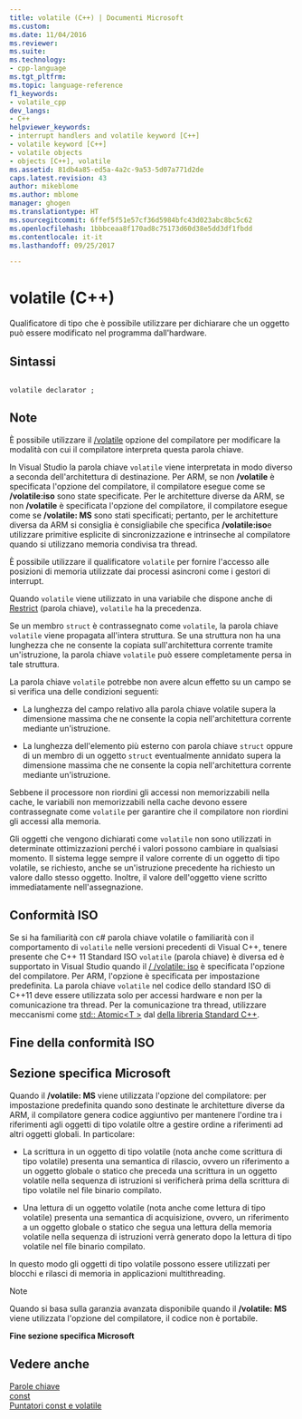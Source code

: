 ```yaml
---
title: volatile (C++) | Documenti Microsoft
ms.custom: 
ms.date: 11/04/2016
ms.reviewer: 
ms.suite: 
ms.technology:
- cpp-language
ms.tgt_pltfrm: 
ms.topic: language-reference
f1_keywords:
- volatile_cpp
dev_langs:
- C++
helpviewer_keywords:
- interrupt handlers and volatile keyword [C++]
- volatile keyword [C++]
- volatile objects
- objects [C++], volatile
ms.assetid: 81db4a85-ed5a-4a2c-9a53-5d07a771d2de
caps.latest.revision: 43
author: mikeblome
ms.author: mblome
manager: ghogen
ms.translationtype: HT
ms.sourcegitcommit: 6ffef5f51e57cf36d5984bfc43d023abc8bc5c62
ms.openlocfilehash: 1bbbceaa8f170ad8c75173d60d38e5dd3df1fbdd
ms.contentlocale: it-it
ms.lasthandoff: 09/25/2017

---
```

# <a name="volatile-c"></a>volatile (C++)
Qualificatore di tipo che è possibile utilizzare per dichiarare che un oggetto può essere modificato nel programma dall'hardware.  
  
## <a name="syntax"></a>Sintassi  
  
```  
  
volatile declarator ;  
```  
  
## <a name="remarks"></a>Note  
 È possibile utilizzare il [/volatile](../build/reference/volatile-volatile-keyword-interpretation.md) opzione del compilatore per modificare la modalità con cui il compilatore interpreta questa parola chiave.  
  
 In Visual Studio la parola chiave `volatile` viene interpretata in modo diverso a seconda dell'architettura di destinazione. Per ARM, se non **/volatile** è specificata l'opzione del compilatore, il compilatore esegue come se **/volatile:iso** sono state specificate. Per le architetture diverse da ARM, se non **/volatile** è specificata l'opzione del compilatore, il compilatore esegue come se **/volatile: MS** sono stati specificati; pertanto, per le architetture diversa da ARM si consiglia è consigliabile che specifica **/volatile:iso**e utilizzare primitive esplicite di sincronizzazione e intrinseche al compilatore quando si utilizzano memoria condivisa tra thread.  
  
 È possibile utilizzare il qualificatore `volatile` per fornire l'accesso alle posizioni di memoria utilizzate dai processi asincroni come i gestori di interrupt.  
  
 Quando `volatile` viene utilizzato in una variabile che dispone anche di [Restrict](../cpp/extension-restrict.md) (parola chiave), `volatile` ha la precedenza.  
  
 Se un membro `struct` è contrassegnato come `volatile`, la parola chiave `volatile` viene propagata all'intera struttura. Se una struttura non ha una lunghezza che ne consente la copiata sull'architettura corrente tramite un'istruzione, la parola chiave `volatile` può essere completamente persa in tale struttura.  
  
 La parola chiave `volatile` potrebbe non avere alcun effetto su un campo se si verifica una delle condizioni seguenti:  
  
-   La lunghezza del campo relativo alla parola chiave volatile supera la dimensione massima che ne consente la copia nell'architettura corrente mediante un'istruzione.  
  
-   La lunghezza dell'elemento più esterno con parola chiave `struct` oppure di un membro di un oggetto `struct` eventualmente annidato supera la dimensione massima che ne consente la copia nell'architettura corrente mediante un'istruzione.  
  
 Sebbene il processore non riordini gli accessi non memorizzabili nella cache, le variabili non memorizzabili nella cache devono essere contrassegnate come `volatile` per garantire che il compilatore non riordini gli accessi alla memoria.  
  
 Gli oggetti che vengono dichiarati come `volatile` non sono utilizzati in determinate ottimizzazioni perché i valori possono cambiare in qualsiasi momento.  Il sistema legge sempre il valore corrente di un oggetto di tipo volatile, se richiesto, anche se un'istruzione precedente ha richiesto un valore dallo stesso oggetto.  Inoltre, il valore dell'oggetto viene scritto immediatamente nell'assegnazione.  
  
## <a name="iso-compliant"></a>Conformità ISO  
 Se si ha familiarità con c# parola chiave volatile o familiarità con il comportamento di `volatile` nelle versioni precedenti di Visual C++, tenere presente che C++ 11 Standard ISO `volatile` (parola chiave) è diversa ed è supportato in Visual Studio quando il [/ /volatile: iso](../build/reference/volatile-volatile-keyword-interpretation.md) è specificata l'opzione del compilatore. Per ARM, l'opzione è specificata per impostazione predefinita. La parola chiave `volatile` nel codice dello standard ISO di C++11 deve essere utilizzata solo per accessi hardware e non per la comunicazione tra thread. Per la comunicazione tra thread, utilizzare meccanismi come [std:: Atomic\<T >](../standard-library/atomic.md) dal [della libreria Standard C++](../standard-library/cpp-standard-library-reference.md).  
  
## <a name="end-of-iso-compliant"></a>Fine della conformità ISO  
  
## <a name="microsoft-specific"></a>Sezione specifica Microsoft  
 Quando il **/volatile: MS** viene utilizzata l'opzione del compilatore: per impostazione predefinita quando sono destinate le architetture diverse da ARM, il compilatore genera codice aggiuntivo per mantenere l'ordine tra i riferimenti agli oggetti di tipo volatile oltre a gestire ordine a riferimenti ad altri oggetti globali. In particolare:  
  
-   La scrittura in un oggetto di tipo volatile (nota anche come scrittura di tipo volatile) presenta una semantica di rilascio, ovvero un riferimento a un oggetto globale o statico che preceda una scrittura in un oggetto volatile nella sequenza di istruzioni si verificherà prima della scrittura di tipo volatile nel file binario compilato.  
  
-   Una lettura di un oggetto volatile (nota anche come lettura di tipo volatile) presenta una semantica di acquisizione, ovvero, un riferimento a un oggetto globale o statico che segua una lettura della memoria volatile nella sequenza di istruzioni verrà generato dopo la lettura di tipo volatile nel file binario compilato.  
  
 In questo modo gli oggetti di tipo volatile possono essere utilizzati per blocchi e rilasci di memoria in applicazioni multithreading.  
  
> [!NOTE]
>  Quando si basa sulla garanzia avanzata disponibile quando il **/volatile: MS** viene utilizzata l'opzione del compilatore, il codice non è portabile.  
  
**Fine sezione specifica Microsoft**  
  
## <a name="see-also"></a>Vedere anche  
 [Parole chiave](../cpp/keywords-cpp.md)   
 [const](../cpp/const-cpp.md)   
 [Puntatori const e volatile](../cpp/const-and-volatile-pointers.md)
